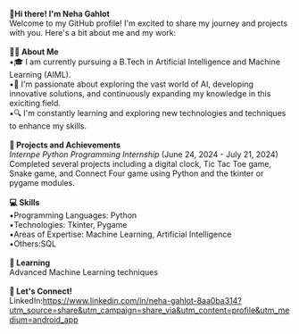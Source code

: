 **👋Hi there! I'm Neha Gahlot**
<br>
Welcome to my GitHub profile! I'm excited to share my journey and projects with you. Here's a bit about me and my work:
<br>
<br>
**👨‍💻 About Me**
<br>
▪️🎓 I am currently pursuing a B.Tech in Artificial Intelligence and Machine Learning (AIML).
<br>
▪️🌱 I'm passionate about exploring the vast world of AI, developing innovative solutions, and continuously expanding my knowledge in this exiciting field.
<br>
▪️🔍 I'm constantly learning and exploring new technologies and techniques to enhance my skills.
<br>
<br>
**🌟 Projects and Achievements**
<br>
*Internpe Python Programming Internship* (June 24, 2024 - July 21, 2024)
<br>
Completed several projects including a digital clock, Tic Tac Toe game, Snake game, and Connect Four game using Python and the tkinter or pygame modules.
<br>
<br>
**💻 Skills**
<br>
▪️Programming Languages: Python
<br>
▪️Technologies: Tkinter, Pygame
<br>
▪️Areas of Expertise: Machine Learning, Artificial Intelligence
<br>
▪️Others:SQL
<br>
<br>
**🌱 Learning**
<br>
Advanced Machine Learning techniques
<br>
<br>
**💬 Let's Connect!**
<br>
LinkedIn:https://www.linkedin.com/in/neha-gahlot-8aa0ba314?utm_source=share&utm_campaign=share_via&utm_content=profile&utm_medium=android_app

